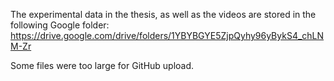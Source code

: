 The experimental data in the thesis, as well as the videos are stored in the following Google folder: https://drive.google.com/drive/folders/1YBYBGYE5ZjpQyhy96yBykS4_chLNM-Zr

Some files were too large for GitHub upload. 
